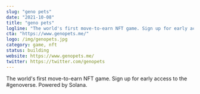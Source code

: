 ```yaml
---
slug: "geno pets"
date: "2021-10-08"
title: "geno pets"
logline: "The world's first move-to-earn NFT game. Sign up for early access to the #genoverse. Powered by Solana."
cta: "https://www.genopets.me/"
logo: /img/genopets.jpg
category: game, nft
status: building
website: https://www.genopets.me/
twitter: https://twitter.com/genopets
---
```


The world's first move-to-earn NFT game. Sign up for early access to the #genoverse. Powered by Solana.
